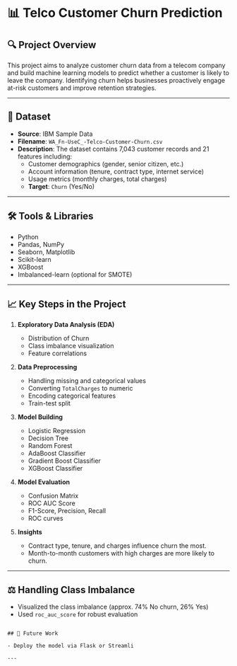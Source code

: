 
# 📊 Telco Customer Churn Prediction

## 🔍 Project Overview

This project aims to analyze customer churn data from a telecom company and build machine learning models to predict whether a customer is likely to leave the company. Identifying churn helps businesses proactively engage at-risk customers and improve retention strategies.

---

## 🧾 Dataset

- **Source**: IBM Sample Data  
- **Filename**: `WA_Fn-UseC_-Telco-Customer-Churn.csv`  
- **Description**: The dataset contains 7,043 customer records and 21 features including:
  - Customer demographics (gender, senior citizen, etc.)
  - Account information (tenure, contract type, internet service)
  - Usage metrics (monthly charges, total charges)
  - **Target**: `Churn` (Yes/No)

---

## 🛠️ Tools & Libraries

- Python
- Pandas, NumPy
- Seaborn, Matplotlib
- Scikit-learn
- XGBoost
- Imbalanced-learn (optional for SMOTE)

---

## 📈 Key Steps in the Project

1. **Exploratory Data Analysis (EDA)**
   - Distribution of Churn
   - Class imbalance visualization
   - Feature correlations

2. **Data Preprocessing**
   - Handling missing and categorical values
   - Converting `TotalCharges` to numeric
   - Encoding categorical features
   - Train-test split

3. **Model Building**
   - Logistic Regression
   - Decision Tree
   - Random Forest
   - AdaBoost Classifier
   - Gradient Boost Classifier
   - XGBoost Classifier

4. **Model Evaluation**
   - Confusion Matrix
   - ROC AUC Score
   - F1-Score, Precision, Recall
   - ROC curves

5. **Insights**
   - Contract type, tenure, and charges influence churn the most.
   - Month-to-month customers with high charges are more likely to churn.

---

## ⚖️ Handling Class Imbalance

- Visualized the class imbalance (approx. 74% No churn, 26% Yes)
- Used `roc_auc_score` for robust evaluation

```

## 📝 Future Work

- Deploy the model via Flask or Streamli

---
